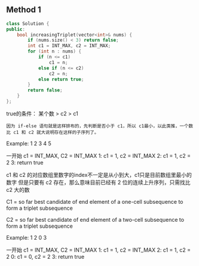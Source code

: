 ## Method 1

```cpp
class Solution {
public:
    bool increasingTriplet(vector<int>& nums) {
        if (nums.size() < 3) return false;
        int c1 = INT_MAX, c2 = INT_MAX;
        for (int n : nums) {
            if (n <= c1)
                c1 = n;
            else if (n <= c2)
                c2 = n;
            else return true;
        }
        return false;
    }
};
```

true的条件：
    某个数 > c2 > c1

    因为 if-else 语句就是这样排布的，先判断是否小于 c1，所以 c1最小，以此类推，一个数比 c1 和 c2 就大说明存在这样的子序列了。

Example:
1 2 3 4 5

一开始 c1 = INT_MAX, C2 = INT_MAX
1: c1 = 1, c2 = INT_MAX
2: c1 = 1, c2 = 2
3: return true

c1 和 c2 的对应数组里数字的index不一定是从小到大，c1只是目前数组里最小的数字
但是只要有 c2 存在，那么意味目前已经有 2 位的连续上升序列，只需找比 c2 大的数 

C1 = so far best candidate of end element of a one-cell subsequence to form a triplet subsequence

C2 = so far best candidate of end element of a two-cell subsequence to form a triplet subsequence

Example:
1 2 0 3

一开始 c1 = INT_MAX, C2 = INT_MAX
1: c1 = 1, c2 = INT_MAX
2: c1 = 1, c2 = 2
0: c1 = 0, c2 = 2
3: return true

```go
